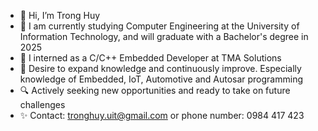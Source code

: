 - 👋 Hi, I’m Trong Huy
- 🌱 I am currently studying Computer Engineering at the University of Information Technology, and will graduate with a Bachelor's degree in 2025
- 💼 I interned as a C/C++ Embedded Developer at TMA Solutions
- 🚀 Desire to expand knowledge and continuously improve. Especially knowledge of Embedded, IoT, Automotive and Autosar programming
- 🔍 Actively seeking new opportunities and ready to take on future challenges
- ✨ Contact: tronghuy.uit@gmail.com or phone number: 0984 417 423
<!---
hyutrn/hyutrn is a ✨ special ✨ repository because its `README.md` (this file) appears on your GitHub profile.
You can click the Preview link to take a look at your changes.
--->

